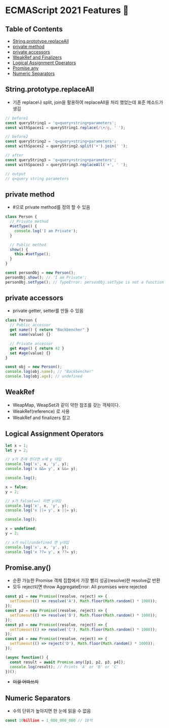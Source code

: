 # ECMAScript 2021 Features 🎈

## Table of Contents

- [String.prototype.replaceAll](#String.prototype.replaceAll)
- [private method](#private-method)
- [private accessors](#private-accessors)
- [WeakRef and Finalizers](#WeakRef-and-Finalizers)
- [Logical Assignment Operators](#Logical-Assignment-Operators)
- [Promise.any](#Promise.any)
- [Numeric Separators](#Numeric-Separators)

## String.prototype.replaceAll

- 기존 replace나 split, join을 활용하여 replaceAll을 처리 했었는데 표준 메소드가 생김
```js
// before1
const queryString1 = 'q=query+string+parameters';
const withSpaces1 = queryString1.replace(/\+/g, ' ');

// before2
const queryString2 = 'q=query+string+parameters';
const withSpaces2 = queryString2.split('+').join(' ');

// after
const queryString3 = 'q=query+string+parameters';
const withSpaces3 = queryString3.replaceAll('+', ' ');

// output
// q=query string parameters
```

## private method

- #으로 private method를 정의 할 수 있음
```js
class Person {
  // Private method
  #setType() {
    console.log('I am Private');
  }

  // Public method
  show() {
    this.#setType();
  }
}

const personObj = new Person();
personObj.show(); // 'I am Private';
personObj.setType(); // TypeError: personObj.setType is not a function
```

## private accessors

- private getter, setter를 만들 수 있음
```js
class Person {
  // Public accessor
  get name() { return "Backbencher" }
  set name(value) {}

  // Private accessor
  get #age() { return 42 }
  set #age(value) {}
}

const obj = new Person();
console.log(obj.name); // "Backbencher"
console.log(obj.age); // undefined
```

## WeakRef

- WeapMap, WeapSet과 같이 약한 참조를 갖는 객체이다.
- WeakRef(reference) 로 사용
- WeakRef and finalizers 참고

## Logical Assignment Operators

```js
let x = 1;
let y = 2;

// x가 존재 한다면 x에 y 대입
console.log('x', x, 'y', y);
console.log('x &&= y', x &&= y);

console.log();

x = false;
y = 2;

// x가 false(==) 라면 y대입
console.log('x', x, 'y', y);
console.log('x ||= y', x ||= y);

console.log();

x = undefined;
y = 2;

// x가 null/undefined 면 y대입
console.log('x', x, 'y', y);
console.log('x ??= y', x ??= y);
```

## Promise.any()

- 순환 가능한 Promise 객체 집합에서 가장 빨리 성공(resolve)한 resolve값 반환
- 모두 reject되면 throw AggregateError: All promises were rejected
```js
const p1 = new Promise((resolve, reject) => {
  setTimeout(() => resolve('A'), Math.floor(Math.random() * 1000));
});
const p2 = new Promise((resolve, reject) => {
  setTimeout(() => resolve('B'), Math.floor(Math.random() * 1000));
});
const p3 = new Promise((resolve, reject) => {
  setTimeout(() => resolve('C'), Math.floor(Math.random() * 1000));
});
const p4 = new Promise((resolve, reject) => {
  setTimeout(() => reject('D'), Math.floor(Math.random() * 1000));
});

(async function() {
  const result = await Promise.any([p1, p2, p3, p4]);
  console.log(result); // Prints 'A' or 'B' or 'C'
})();
```
- ~~이걸 어따쓰지~~

## Numeric Separators

- 수의 단위가 높아지면 한 눈에 읽을 수 없음
```js
const 10billion = 1_000_000_000 // 10억
```